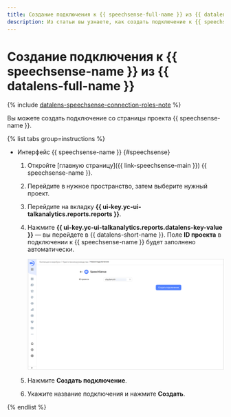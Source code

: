 ```yaml
---
title: Создание подключения к {{ speechsense-full-name }} из {{ datalens-full-name }}
description: Из статьи вы узнаете, как создать подключение к {{ speechsense-name }} из {{ datalens-short-name }}.
---
```


# Создание подключения к {{ speechsense-name }} из {{ datalens-full-name }}

{% include [datalens-speechsense-connection-roles-note](../../../_includes/datalens/operations/datalens-speechsense-connection-roles-note.md) %}

Вы можете создать подключение со страницы проекта {{ speechsense-name }}.

{% list tabs group=instructions %}


- Интерфейс {{ speechsense-name }} {#speechsense}

  1. Откройте [главную страницу]({{ link-speechsense-main }}) {{ speechsense-name }}.
  1. Перейдите в нужное пространство, затем выберите нужный проект.
  1. Перейдите на вкладку **{{ ui-key.yc-ui-talkanalytics.reports.reports }}**.
  1. Нажмите **{{ ui-key.yc-ui-talkanalytics.reports.datalens-key-value }}** — вы перейдете в {{ datalens-short-name }}. Поле **ID проекта** в подключении к {{ speechsense-name }} будет заполнено автоматически.

     ![image](../../../_assets/datalens/operations/connection/connection-speechsense.png)

  1. Нажмите **Создать подключение**.
  1. Укажите название подключения и нажмите **Создать**.

{% endlist %}
